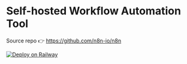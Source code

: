 # Self-hosted Workflow Automation Tool

Source repo 👉 https://github.com/n8n-io/n8n

[![Deploy on Railway](https://railway.app/button.svg)](https://railway.app/new/template?template=https%3A%2F%2Fgithub.com%2Frailwayapp-starters%2Fn8n&plugins=postgresql&envs=USERNAME%2CPASSWORD%2CPORT&PORTDefault=5678)
